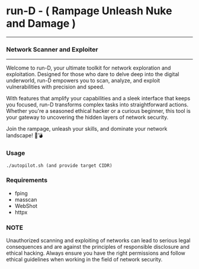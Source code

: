 # run-D - ( Rampage Unleash Nuke and Damage )
---
### Network Scanner and Exploiter
---
Welcome to run-D, your ultimate toolkit for network exploration and exploitation. Designed for those who dare to delve deep into the digital underworld, run-D empowers you to scan, analyze, and exploit vulnerabilities with precision and speed.

With features that amplify your capabilities and a sleek interface that keeps you focused, run-D transforms complex tasks into straightforward actions. Whether you're a seasoned ethical hacker or a curious beginner, this tool is your gateway to uncovering the hidden layers of network security.

Join the rampage, unleash your skills, and dominate your network landscape! 🚀💣

### Usage
```
./autopilot.sh (and provide target CIDR)
```

### Requirements
- fping
- masscan
- WebShot
- httpx

### NOTE
Unauthorized scanning and exploiting of networks can lead to serious legal consequences and are against the principles of responsible disclosure and ethical hacking. Always ensure you have the right permissions and follow ethical guidelines when working in the field of network security.
